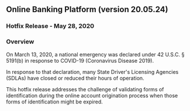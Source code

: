 ## Online Banking Platform (version 20.05.24)

### Hotfix Release - May 28, 2020 

### Overview

On March 13, 2020, a national emergency was declared under 42 U.S.C. § 5191(b) in response to COVID-19 (Coronavirus Disease 2019). 

In response to that declaration, many State Driver's Licensing Agencies (SDLAs) have closed or reduced their hours of operation.

This hotfix release addresses the challenge of validating forms of identification during the online account origination process when those forms of identification might be expired.